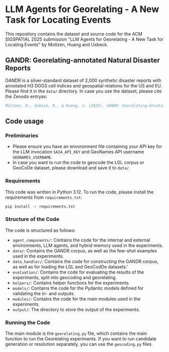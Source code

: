 # LLM Agents for Georelating - A New Task for Locating Events
This repository contains the dataset and source code for the ACM SIGSPATIAL 2025 submission "LLM Agents for Georelating - A New Task for Locating Events" by Moltzen, Huang and Usbeck.

## GANDR: Georelating-annotated Natural Disaster Reports
GANDR is a silver-standard dataset of 2,000 synthetic disaster reports with annotated H3 DGGS cell indices and geospatial relations for the US and EU. 
Please find it in the `data/` directory. In case you use the dataset, please cite the Zenodo entryas:
```bibtex
Moltzen, K., Usbeck, R., & Huang, J. (2025). GANDR: Georelating-Annotated Natural Disaster Reports [Data set]. Zenodo. https://doi.org/10.5281/zenodo.15612556
```

## Code usage
### Preliminaries
- Please ensure you have an envoronment file containing your API key for the LLM invocation `SAIA_API_KEY` and GeoNames API username `GEONAMES_USERNAME`.
- In case you want to run the code to geocode the LGL corpus or GeoCoDe dataset, please download and save it to `data/`.
### Requirements
This code was written in Python 3.12. To run the code, please install the requirements from `requirements.txt`:
```bash
pip install -r requirements.txt
```
### Structure of the Code
The code is structured as follows:
- `agent_components/`: Contains the code for the internal and external environments, LLM agents, and hybrid memory used in the experiments.
- `data/`: Contains the GANDR corpus, as well as the few-shot examples used in the experiments.
- `data_handler/`: Contains the code for constructing the GANDR corpus, as well as for loading the LGL and GeoCodDe datasets.'
- `evaluation/`: Contains the code for evaluating the results of the experiments, split into geocoding and georelating.
- `helpers/`: Contains helper functions for the experiments.
- `models/`: Contains the code for the Pydantic models defined for validating the in- and outputs.
- `modules/`: Contains the code for the main modules used in the experiments.
- `output/`: The directory to store the output of the experiments.

### Running the Code
The main module is the `georelating.py` file, which contains the main function to run the Georelating experiments.
If you want to run candidate generation or resolution separately, you can use the `geocoding.py` files.